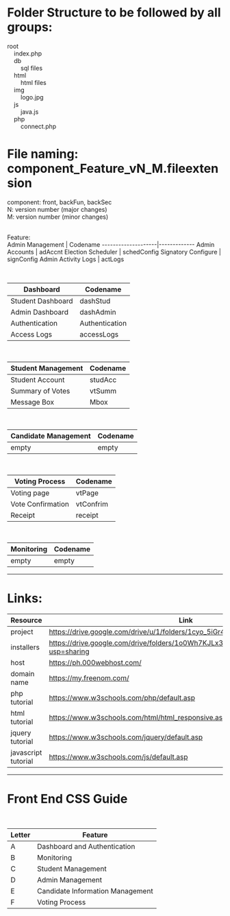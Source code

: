 # Folder Structure to be followed by all groups:  
root  
&nbsp;&nbsp;&nbsp;&nbsp;index.php  
&nbsp;&nbsp;&nbsp;&nbsp;db  
&nbsp;&nbsp;&nbsp;&nbsp;&nbsp;&nbsp;&nbsp;&nbsp;sql files  
&nbsp;&nbsp;&nbsp;&nbsp;html  
&nbsp;&nbsp;&nbsp;&nbsp;&nbsp;&nbsp;&nbsp;&nbsp;html files  
&nbsp;&nbsp;&nbsp;&nbsp;img  
&nbsp;&nbsp;&nbsp;&nbsp;&nbsp;&nbsp;&nbsp;&nbsp;logo.jpg  
&nbsp;&nbsp;&nbsp;&nbsp;js  
&nbsp;&nbsp;&nbsp;&nbsp;&nbsp;&nbsp;&nbsp;&nbsp;java.js  
&nbsp;&nbsp;&nbsp;&nbsp;php  
&nbsp;&nbsp;&nbsp;&nbsp;&nbsp;&nbsp;&nbsp;&nbsp;connect.php  

# File naming: component_Feature_vN_M.fileextension  
component: front, backFun, backSec <br>
N: version number (major changes)  <br>
M: version number (minor changes)  <br><br>

Feature: <br>
Admin Management    | Codename
--------------------|-------------
Admin Accounts      | adAccnt
Election Scheduler  | schedConfig
Signatory Configure | signConfig 
Admin Activity Logs | actLogs 

<br>

Dashboard          | Codename
-------------------|-----------
Student Dashboard  | dashStud 
Admin Dashboard    | dashAdmin 
Authentication     | Authentication
Access Logs        | accessLogs

<br>

Student Management | Codename
-------------------|-----------
Student Account    | studAcc
Summary of Votes   | vtSumm
Message Box        | Mbox

<br>

Candidate Management | Codename
-------------------|-----------
empty    | empty

<br>

Voting Process     | Codename
-------------------|-----------
Voting page   | vtPage
Vote Confirmation | vtConfrim
Receipt | receipt

<br>

Monitoring         | Codename
-------------------|-----------
empty    | empty


-----------------------------------------------------------

# Links:  
Resource | Link
--------|-----------
project | https://drive.google.com/drive/u/1/folders/1cyo_5iGr4_6_7nx1SnbXZE1aHy8X6GDE  
installers | https://drive.google.com/drive/folders/1o0Wh7KJLx3E9oH4lJK4vzAeeIntqc5dr?usp=sharing  
host | https://ph.000webhost.com/  
domain name | https://my.freenom.com/  
php tutorial | https://www.w3schools.com/php/default.asp
html tutorial | https://www.w3schools.com/html/html_responsive.asp
jquery tutorial | https://www.w3schools.com/jquery/default.asp
javascript tutorial | https://www.w3schools.com/js/default.asp
-----------------------------------------------------------

# Front End CSS Guide 
<br>

Letter  | Feature
--------|-----------
A       | Dashboard and Authentication
B       | Monitoring
C       | Student Management
D       | Admin Management
E       | Candidate Information Management
F       | Voting Process
